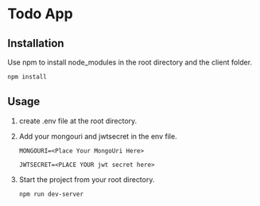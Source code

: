 # Todo App

## Installation

Use npm to install node_modules in the root directory and the client folder.

```bash
npm install
```

## Usage
1. create .env file at the root directory.

2. Add your mongouri and jwtsecret in the env file.

       MONGOURI=<Place Your MongoUri Here>

       JWTSECRET=<PLACE YOUR jwt secret here>

3. Start the project from your root directory.

   ```bash
   npm run dev-server
   ```
